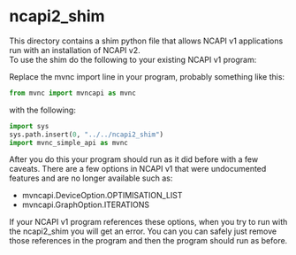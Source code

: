 # ncapi2_shim

This directory contains a shim python file that allows NCAPI v1 applications run with an installation of NCAPI v2.  
To use the shim do the following to your existing NCAPI v1 program:

Replace the mvnc import line in your program, probably something like this:

```python
from mvnc import mvncapi as mvnc
```

with the following: 

```python
import sys
sys.path.insert(0, "../../ncapi2_shim")
import mvnc_simple_api as mvnc
```

After you do this your program should run as it did before with a few caveats.  There are a few options in NCAPI v1 that were undocumented features and are no longer available such as:

* mvncapi.DeviceOption.OPTIMISATION_LIST
* mvncapi.GraphOption.ITERATIONS

If your NCAPI v1 program references these options, when you try to run with the ncapi2_shim you will get an error.  You can you can safely just remove those references in the program and then the program should run as before.

    

